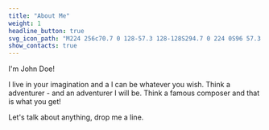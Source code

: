 ```yaml
---
title: "About Me"
weight: 1
headline_button: true
svg_icon_path: "M224 256c70.7 0 128-57.3 128-128S294.7 0 224 0S96 57.3 96 128s57.3 128 128 128zm-45.7 48C79.8 304 0 383.8 0 482.3C0 498.7 13.3 512 29.7 512H418.3c16.4 0 29.7-13.3 29.7-29.7C448 383.8 368.2 304 269.7 304H178.3z"
show_contacts: true
---
```


I'm John Doe!

I live in your imagination and a I can be whatever you wish. Think a 
adventurer - and an adventurer I will be. Think a famous composer and
that is what you get!

Let's talk about anything, drop me a line.